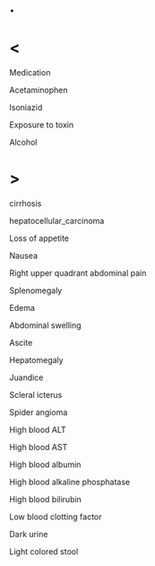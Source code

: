 # .

# <

Medication

Acetaminophen

Isoniazid

Exposure to toxin

Alcohol

# >

cirrhosis

hepatocellular_carcinoma

Loss of appetite

Nausea

Right upper quadrant abdominal pain

Splenomegaly

Edema

Abdominal swelling

Ascite

Hepatomegaly

Juandice

Scleral icterus

Spider angioma

High blood ALT

High blood AST

High blood albumin

High blood alkaline phosphatase

High blood bilirubin

Low blood clotting factor

Dark urine

Light colored stool
